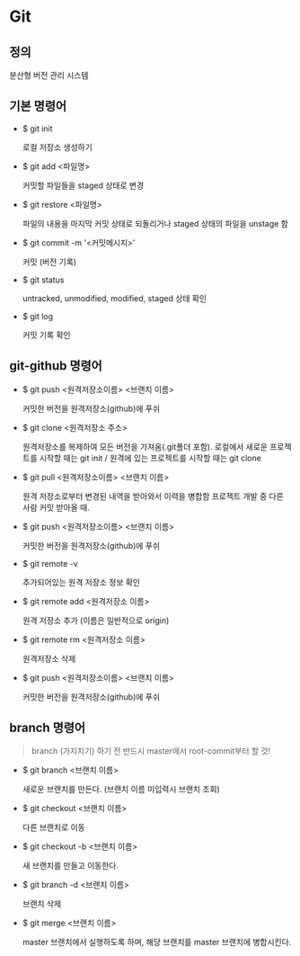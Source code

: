 # Git 



## 정의

분산형 버전 관리 시스템



## 기본 명령어

- $ git init

  로컬 저장소 생성하기	

  

- $ git add <파일명>

  커밋할 파일들을 staged 상태로 변경



- $ git restore <파일명>

  파일의 내용을 마지막 커밋 상태로 되돌리거나 staged 상태의 파일을 unstage 함



- $ git commit -m '<커밋메시지>'

  커밋 (버전 기록)	

  

- $ git status

  untracked, unmodified, modified, staged 상태 확인

  

- $ git log

  커밋 기록 확인



## git-github 명령어



- $ git push <원격저장소이름> <브랜치 이름>

  커밋한 버전을 원격저장소(github)에 푸쉬

  

- $ git clone <원격저장소 주소>

  원격저장소를 복제하여 모든 버전을 가져옴(.git폴더 포함).
  로컬에서 새로운 프로젝트를 시작할 때는 git init / 원격에 있는 프로젝트를 시작할 때는 git clone

  

- $ git pull <원격저장소이름> <브랜치 이름>

  원격 저장소로부터 변경된 내역을 받아와서 이력을 병합함
  프로젝트 개발 중 다른 사람 커밋 받아올 때.

  

- $ git push <원격저장소이름> <브랜치 이름>

  커밋한 버전을 원격저장소(github)에 푸쉬

  

- $ git remote -v

  추가되어있는 원격 저장소 정보 확인

  

- $ git remote add <원격저장소 이름> <url>

  원격 저장소 추가 (이름은 일반적으로 origin)

  

- $ git remote rm <원격저장소 이름>

  원격저장소 삭제

  

- $ git push <원격저장소이름> <브랜치 이름>

  커밋한 버전을 원격저장소(github)에 푸쉬



## branch 명령어

> branch (가지치기) 하기 전 반드시 master에서 root-commit부터 할 것!



- $ git branch <브랜치 이름>

  새로운 브랜치를 만든다. (브랜치 이름 미입력시 브랜치 조회)

  

- $ git checkout <브랜치 이름>

  다른 브랜치로 이동

  

- $ git checkout -b <브랜치 이름>

  새 브랜치를 만들고 이동한다.

  

- $ git branch -d <브랜치 이름>

  브랜치 삭제

  

- $ git merge <브랜치 이름>

  master 브랜치에서 실행하도록 하며, 해당 브랜치를 master 브랜치에 병합시킨다.

